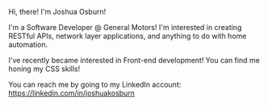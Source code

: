Hi, there! I'm Joshua Osburn! 

I'm a Software Developer @ General Motors! I'm interested in creating RESTful APIs, network layer applications, and anything to do with home automation.

I've recently became interested in Front-end development! You can find me honing my CSS skills!

You can reach me by going to my LinkedIn account: https://linkedin.com/in/joshuakosburn

<!---
joshuakosburn/joshuakosburn is a ✨ special ✨ repository because its `README.md` (this file) appears on your GitHub profile.
You can click the Preview link to take a look at your changes.
--->
